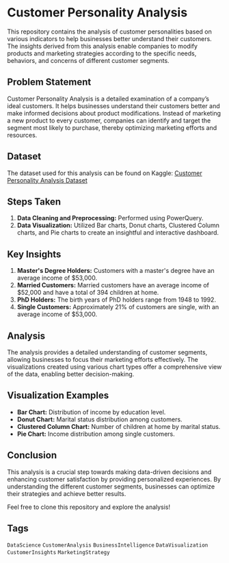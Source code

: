 # Customer Personality Analysis

This repository contains the analysis of customer personalities based on various indicators to help businesses better understand their customers. The insights derived from this analysis enable companies to modify products and marketing strategies according to the specific needs, behaviors, and concerns of different customer segments.

## Problem Statement

Customer Personality Analysis is a detailed examination of a company’s ideal customers. It helps businesses understand their customers better and make informed decisions about product modifications. Instead of marketing a new product to every customer, companies can identify and target the segment most likely to purchase, thereby optimizing marketing efforts and resources.

## Dataset

The dataset used for this analysis can be found on Kaggle: [Customer Personality Analysis Dataset](https://www.kaggle.com/datasets/imakash3011/customer-personality-analysis?resource=download)

## Steps Taken

1. **Data Cleaning and Preprocessing:** Performed using PowerQuery.
2. **Data Visualization:** Utilized Bar charts, Donut charts, Clustered Column charts, and Pie charts to create an insightful and interactive dashboard.

## Key Insights

1. **Master's Degree Holders:** Customers with a master's degree have an average income of $53,000.
2. **Married Customers:** Married customers have an average income of $52,000 and have a total of 394 children at home.
3. **PhD Holders:** The birth years of PhD holders range from 1948 to 1992.
4. **Single Customers:** Approximately 21% of customers are single, with an average income of $53,000.

## Analysis

The analysis provides a detailed understanding of customer segments, allowing businesses to focus their marketing efforts effectively. The visualizations created using various chart types offer a comprehensive view of the data, enabling better decision-making.

## Visualization Examples

- **Bar Chart:** Distribution of income by education level.
- **Donut Chart:** Marital status distribution among customers.
- **Clustered Column Chart:** Number of children at home by marital status.
- **Pie Chart:** Income distribution among single customers.

## Conclusion

This analysis is a crucial step towards making data-driven decisions and enhancing customer satisfaction by providing personalized experiences. By understanding the different customer segments, businesses can optimize their strategies and achieve better results.

Feel free to clone this repository and explore the analysis!


## Tags

`DataScience` `CustomerAnalysis` `BusinessIntelligence` `DataVisualization` `CustomerInsights` `MarketingStrategy`
